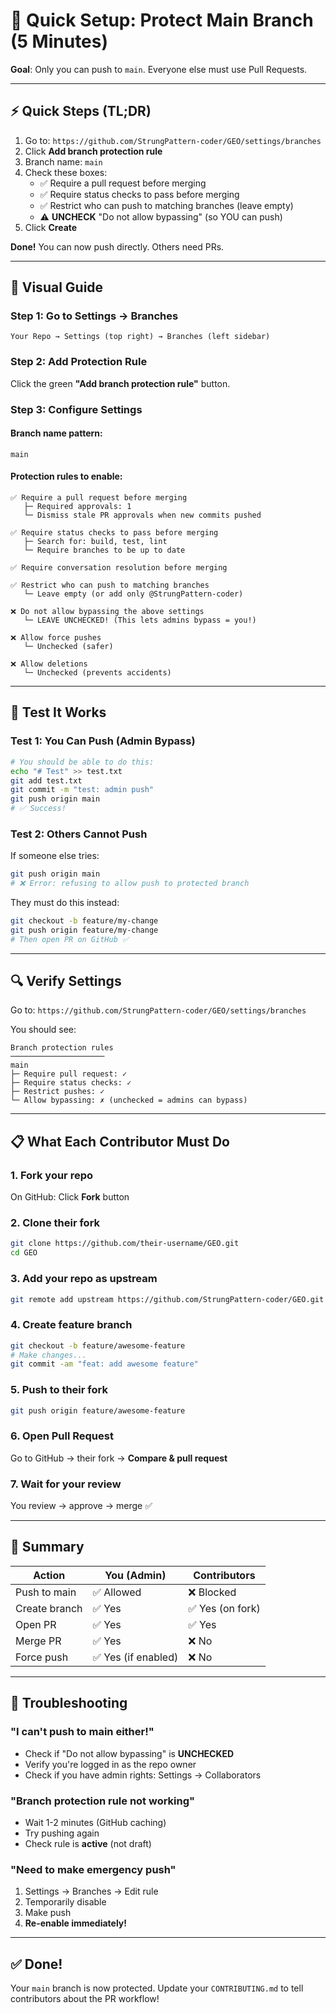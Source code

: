 # 🚀 Quick Setup: Protect Main Branch (5 Minutes)

**Goal**: Only you can push to `main`. Everyone else must use Pull Requests.

---

## ⚡ Quick Steps (TL;DR)

1. Go to: `https://github.com/StrungPattern-coder/GEO/settings/branches`
2. Click **Add branch protection rule**
3. Branch name: `main`
4. Check these boxes:
   - ✅ Require a pull request before merging
   - ✅ Require status checks to pass before merging
   - ✅ Restrict who can push to matching branches (leave empty)
   - ⚠️ **UNCHECK** "Do not allow bypassing" (so YOU can push)
5. Click **Create**

**Done!** You can now push directly. Others need PRs.

---

## 📸 Visual Guide

### Step 1: Go to Settings → Branches
```
Your Repo → Settings (top right) → Branches (left sidebar)
```

### Step 2: Add Protection Rule
Click the green **"Add branch protection rule"** button.

### Step 3: Configure Settings

#### Branch name pattern:
```
main
```

#### Protection rules to enable:
```
✅ Require a pull request before merging
   ├─ Required approvals: 1
   └─ Dismiss stale PR approvals when new commits pushed

✅ Require status checks to pass before merging
   ├─ Search for: build, test, lint
   └─ Require branches to be up to date

✅ Require conversation resolution before merging

✅ Restrict who can push to matching branches
   └─ Leave empty (or add only @StrungPattern-coder)

❌ Do not allow bypassing the above settings
   └─ LEAVE UNCHECKED! (This lets admins bypass = you!)

❌ Allow force pushes
   └─ Unchecked (safer)

❌ Allow deletions
   └─ Unchecked (prevents accidents)
```

---

## 🧪 Test It Works

### Test 1: You Can Push (Admin Bypass)
```bash
# You should be able to do this:
echo "# Test" >> test.txt
git add test.txt
git commit -m "test: admin push"
git push origin main
# ✅ Success!
```

### Test 2: Others Cannot Push
If someone else tries:
```bash
git push origin main
# ❌ Error: refusing to allow push to protected branch
```

They must do this instead:
```bash
git checkout -b feature/my-change
git push origin feature/my-change
# Then open PR on GitHub ✅
```

---

## 🔍 Verify Settings

Go to: `https://github.com/StrungPattern-coder/GEO/settings/branches`

You should see:
```
Branch protection rules
─────────────────────
main
├─ Require pull request: ✓
├─ Require status checks: ✓
├─ Restrict pushes: ✓
└─ Allow bypassing: ✗ (unchecked = admins can bypass)
```

---

## 📋 What Each Contributor Must Do

### 1. Fork your repo
On GitHub: Click **Fork** button

### 2. Clone their fork
```bash
git clone https://github.com/their-username/GEO.git
cd GEO
```

### 3. Add your repo as upstream
```bash
git remote add upstream https://github.com/StrungPattern-coder/GEO.git
```

### 4. Create feature branch
```bash
git checkout -b feature/awesome-feature
# Make changes...
git commit -am "feat: add awesome feature"
```

### 5. Push to their fork
```bash
git push origin feature/awesome-feature
```

### 6. Open Pull Request
Go to GitHub → their fork → **Compare & pull request**

### 7. Wait for your review
You review → approve → merge ✅

---

## 🎯 Summary

| Action | You (Admin) | Contributors |
|--------|-------------|--------------|
| Push to main | ✅ Allowed | ❌ Blocked |
| Create branch | ✅ Yes | ✅ Yes (on fork) |
| Open PR | ✅ Yes | ✅ Yes |
| Merge PR | ✅ Yes | ❌ No |
| Force push | ✅ Yes (if enabled) | ❌ No |

---

## 🚨 Troubleshooting

### "I can't push to main either!"
- Check if "Do not allow bypassing" is **UNCHECKED**
- Verify you're logged in as the repo owner
- Check if you have admin rights: Settings → Collaborators

### "Branch protection rule not working"
- Wait 1-2 minutes (GitHub caching)
- Try pushing again
- Check rule is **active** (not draft)

### "Need to make emergency push"
1. Settings → Branches → Edit rule
2. Temporarily disable
3. Make push
4. **Re-enable immediately!**

---

## ✅ Done!

Your `main` branch is now protected. Update your `CONTRIBUTING.md` to tell contributors about the PR workflow!
